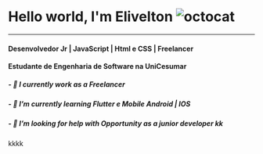 # Hello world, l'm Elivelton ![octocat](https://user-images.githubusercontent.com/60757768/87687964-bec93f00-c75c-11ea-89b8-d487d96309ad.png)
_________________________________________________________________________
#### Desenvolvedor Jr | JavaScript | Html e CSS |  Freelancer
#### Estudante de Engenharia de Software na UniCesumar
##### - 🔭 I currently work as a Freelancer
##### - 🌱 I’m currently learning Flutter e Mobile Android | IOS
##### - 🤔 I’m looking for help with Opportunity as a junior developer kk
kkkk
<!--
# Hello word, l'm Elivelton 
**espned/espned** is a ✨ _special_ ✨ repository because its `README.md` (this file) appears on your GitHub profile.

Here are some ideas to get you started:

- 🔭 I’m currently working on ...
- 🌱 I’m currently learning ...
- 👯 I’m looking to collaborate on ...
- 🤔 I’m looking for help with ...
- 💬 Ask me about ...
- 📫 How to reach me: ...
- 😄 Pronouns: ...
- ⚡ Fun fact: ...
-->





